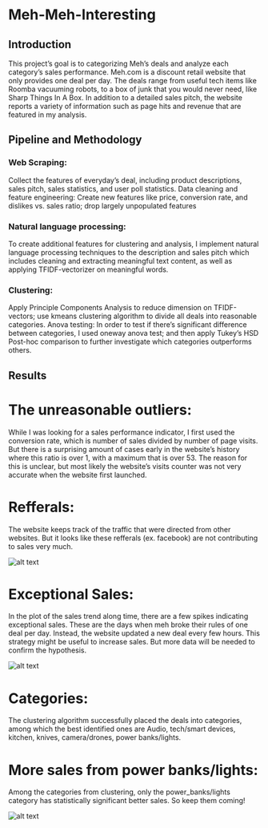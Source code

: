 # Meh-Meh-Interesting

## Introduction
This project’s goal is to categorizing Meh’s deals and analyze each category’s sales
performance. Meh.com is a discount retail website that only provides one deal per day. The
deals range from useful tech items like Roomba vacuuming robots, to a box of junk that you
would never need, like Sharp Things In A Box. In addition to a detailed sales pitch, the website
reports a variety of information such as page hits and revenue that are featured in my analysis.

## Pipeline and Methodology

### Web Scraping: 
Collect the features of everyday’s deal, including product descriptions, sales
pitch, sales statistics, and user poll statistics.
Data cleaning and feature engineering: Create new features like price, conversion rate, and
dislikes vs. sales ratio; drop largely unpopulated features

### Natural language processing: 
To create additional features for clustering and analysis, I
implement natural language processing techniques to the description and sales pitch which
includes cleaning and extracting meaningful text content, as well as applying TFIDF-vectorizer
on meaningful words.

### Clustering: 
Apply Principle Components Analysis to reduce dimension on TFIDF-vectors; use
kmeans clustering algorithm to divide all deals into reasonable categories.
Anova testing: In order to test if there’s significant difference between categories, I used oneway
anova test; and then apply Tukey’s HSD Post-hoc comparison to further investigate which
categories outperforms others.

## Results
# The unreasonable outliers: 
While I was looking for a sales performance indicator, I first used the conversion rate, which is number of sales divided by number of page visits. But there is a surprising amount of cases early in the website’s history where this ratio is over 1, with a maximum that is over 53. The reason for this is unclear, but most likely the website’s visits counter was not very accurate when the website first launched. 

# Refferals:
The website keeps track of the traffic that were directed from other websites. But it looks like these refferals (ex. facebook) are not contributing to sales very much. 

![alt text](https://raw.githubusercontent.com/ttashen/Meh-Meh-Interesting/master/pics/facebook_referral.png)

# Exceptional Sales:
In the plot of the sales trend along time, there are a few spikes indicating exceptional sales. These are the days when meh broke their rules of one deal per day. Instead, the website updated a new deal every few hours. This strategy might be useful to increase sales. But more data will be needed to confirm the hypothesis.

![alt text](https://raw.githubusercontent.com/ttashen/Meh-Meh-Interesting/master/pics/time_series.png)

# Categories:
The clustering algorithm successfully placed the deals into categories, among which the best identified ones are Audio, tech/smart devices, kitchen, knives, camera/drones, power banks/lights.

# More sales from power banks/lights: 
Among the categories from clustering, only the power_banks/lights category has statistically significant better sales. So keep them coming!

![alt text](https://raw.githubusercontent.com/ttashen/Meh-Meh-Interesting/master/pics/boxplot.png)
